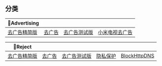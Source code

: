 ## 分类


|📵Advertising|  |  |  |
| ---- | ---- | ---- | ---- |
|[去广告精简版](https://github.com/blackmatrix7/ios_rule_script/tree/master/rule/AdGuard/AdvertisingLite) |[去广告](https://github.com/blackmatrix7/ios_rule_script/tree/master/rule/AdGuard/Advertising) |[去广告测试版](https://github.com/blackmatrix7/ios_rule_script/tree/master/rule/AdGuard/AdvertisingTest) |[小米电视去广告](https://github.com/blackmatrix7/ios_rule_script/tree/master/rule/AdGuard/AdvertisingMiTV) |


|🚫Reject|  |  |  |  |
| ---- | ---- | ---- | ---- | ---- |
|[去广告精简版](https://github.com/blackmatrix7/ios_rule_script/tree/master/rule/AdGuard/AdvertisingLite) |[去广告](https://github.com/blackmatrix7/ios_rule_script/tree/master/rule/AdGuard/Advertising) |[去广告测试版](https://github.com/blackmatrix7/ios_rule_script/tree/master/rule/AdGuard/AdvertisingTest) |[隐私保护](https://github.com/blackmatrix7/ios_rule_script/tree/master/rule/AdGuard/Privacy) |[BlockHttpDNS](https://github.com/blackmatrix7/ios_rule_script/tree/master/rule/AdGuard/BlockHttpDNS) |
